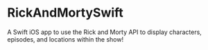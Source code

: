 # RickAndMortySwift
A Swift iOS app to use the Rick and Morty API to display characters, episodes, and locations within the show!
